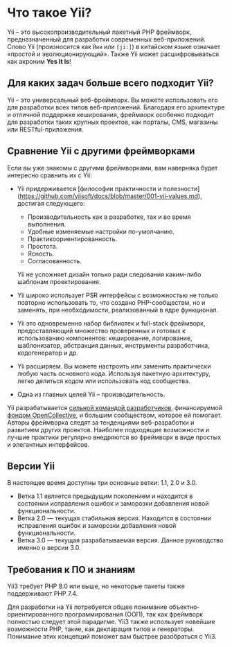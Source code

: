 # Что такое Yii?
Yii – это высокопроизводительный пакетный PHP фреймворк, предназначенный для разработки современных веб-приложений. 
Слово Yii (произносится как `Йии` или `[ji:]`) в китайском языке означает «простой и эволюционирующий». 
Также Yii может расшифровываться как акроним **Yes It Is**!

## Для каких задач больше всего подходит Yii?

Yii – это универсальный веб-фреймворк.
Вы можете использовать его для разработки всех типов веб-приложений.
Благодаря его архитектуре и отличной поддержке кеширования, фреймворк особенно подходит для разработки таких крупных проектов, как порталы, CMS, магазины или RESTful-приложения.

## Сравнение Yii с другими фреймворками

Если вы уже знакомы с другими фреймворками, вам наверняка будет интересно сравнить их с Yii:

- Yii придерживается [философии практичности и полезности] (https://github.com/yiisoft/docs/blob/master/001-yii-values.md), достигая следующего:
  - Производительность как в разработке, так и во время выполнения.
  - Удобные изменяемые настройки по-умолчанию.
  - Практикоориентированность.
  - Простота.
  - Ясность.
  - Согласованность.
  
  Yii не усложняет дизайн только ради следования каким-либо шаблонам проектирования.
- Yii широко использует PSR интерфейсы с возможностью не только повторно использовать то, что создано PHP-сообществм, но и заменять, при необходимости, реализованный в ядре функционал.
- Yii это одновременно набор библиотек и full-stack фреймворк, предоставляющий множество проверенных и готовых к использованию компонентов:
  кеширование, логирование, шаблонизатор, абстракция данных, инструменты разработчика, кодогенератор и др.
- Yii расширяем. Вы можете настроить или заменить практически любую часть основного кода. Используя пакетную архитектуру, легко делиться кодом или использовать код сообщества.
- Одна из главных целей Yii – производительность.

Yii разрабатывается [сильной командой разработчиков](https://www.yiiframework.com/team/), финансируемой [фондом OpenCollective](https://opencollective.com/yiisoft), и большим сообществом, которое ей помогает. Авторы фреймворка следят за тенденциями веб-разработки и развитием других проектов. Наиболее подходящие возможности и лучшие практики регулярно внедряются во фреймворк в виде простых и элегантных интерфейсов.

## Версии Yii

В настоящее время доступны три основные ветки: 1.1, 2.0 и 3.0.

- Ветка 1.1 является предыдущим поколением и находится в состоянии исправления ошибок и заморозки добавления новой функциональности.
- Ветка 2.0 — текущая стабильная версия. Находится в состоянии исправления ошибок и заморозки добавления новой функциональности.
- Ветка 3.0 — текущая разрабатываемая версия. Данное руководство именно о версии 3.0.

## Требования к ПО и знаниям

Yii3 требует PHP 8.0 или выше, но некоторые пакеты также поддерживают PHP 7.4.

Для разработки на Yii потребуется общее понимание объектно-ориентированного программирования (ООП), так как фреймворк
полностью следует этой парадигме. Yii3 также использует новейшие возможности PHP, такие, как декларация типов и генераторы.
Понимание этих концепций поможет вам быстрее разобраться с Yii3.
